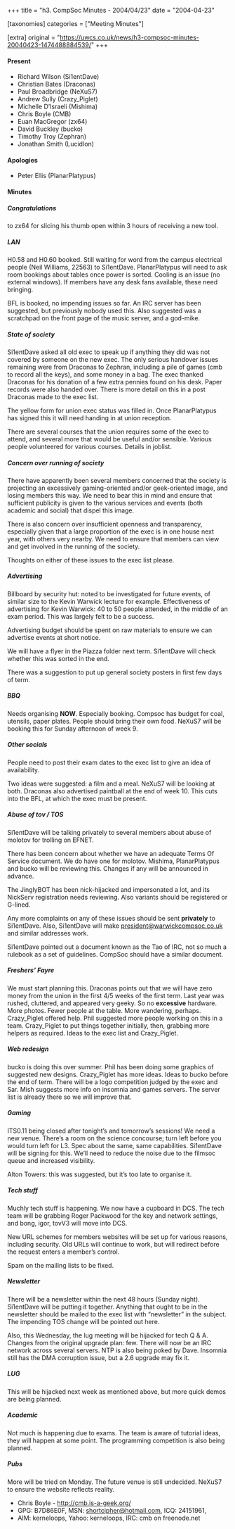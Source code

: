+++
title = "h3. CompSoc Minutes - 2004/04/23"
date = "2004-04-23"

[taxonomies]
categories = ["Meeting Minutes"]

[extra]
original = "https://uwcs.co.uk/news/h3-compsoc-minutes-20040423-1474488884539/"
+++

#### Present

  - Richard Wilson (Si1entDave)
  - Christian Bates (Draconas)
  - Paul Broadbridge (NeXuS7)
  - Andrew Sully (Crazy\_Piglet)
  - Michelle D’Israeli (Mishima)
  - Chris Boyle (CMB)
  - Euan MacGregor (zx64)
  - David Buckley (bucko)
  - Timothy Troy (Zephran)
  - Jonathan Smith (LucidIon)

#### Apologies

  - Peter Ellis (PlanarPlatypus)

#### Minutes

##### Congratulations

to zx64 for slicing his thumb open within 3 hours of receiving a new tool.

##### LAN

H0.58 and H0.60 booked. Still waiting for word from the campus electrical people (Neil Williams, 22563) to Si1entDave. PlanarPlatypus will need to ask room bookings about tables once power is sorted. Cooling is an issue (no external windows). If members have any desk fans available, these need bringing.

BFL is booked, no impending issues so far. An IRC server has been suggested, but previously nobody used this. Also suggested was a scratchpad on the front page of the music server, and a god-mike.

##### State of society

Si1entDave asked all old exec to speak up if anything they did was not covered by someone on the new exec. The only serious handover issues remaining were from Draconas to Zephran, including a pile of games (cmb to record all the keys), and some money in a bag. The exec thanked Draconas for his donation of a few extra pennies found on his desk. Paper records were also handed over. There is more detail on this in a post Draconas made to the exec list.

The yellow form for union exec status was filled in. Once PlanarPlatypus has signed this it will need handing in at union reception.

There are several courses that the union requires some of the exec to attend, and several more that would be useful and/or sensible. Various people volunteered for various courses. Details in joblist.

##### Concern over running of society

There have apparently been several members concerned that the society is projecting an excessively gaming-oriented and/or geek-oriented image, and losing members this way. We need to bear this in mind and ensure that sufficient publicity is given to the various services and events (both academic and social) that dispel this image.

There is also concern over insufficient openness and transparency, especially given that a large proportion of the exec is in one house next year, with others very nearby. We need to ensure that members can view and get involved in the running of the society.

Thoughts on either of these issues to the exec list please.

##### Advertising

Billboard by security hut: noted to be investigated for future events, of similar size to the Kevin Warwick lecture for example. Effectiveness of advertising for Kevin Warwick: 40 to 50 people attended, in the middle of an exam period. This was largely felt to be a success.

Advertising budget should be spent on raw materials to ensure we can advertise events at short notice.

We will have a flyer in the Piazza folder next term. Si1entDave will check whether this was sorted in the end.

There was a suggestion to put up general society posters in first few days of term.

##### BBQ

Needs organising **NOW**. Especially booking. Compsoc has budget for coal, utensils, paper plates. People should bring their own food. NeXuS7 will be booking this for Sunday afternoon of week 9.

##### Other socials

People need to post their exam dates to the exec list to give an idea of availability.

Two ideas were suggested: a film and a meal. NeXuS7 will be looking at both. Draconas also advertised paintball at the end of week 10. This cuts into the BFL, at which the exec must be present.

##### Abuse of tov / TOS

Si1entDave will be talking privately to several members about abuse of molotov for trolling on EFNET.

There has been concern about whether we have an adequate Terms Of Service document. We do have one for molotov. Mishima, PlanarPlatypus and bucko will be reviewing this. Changes if any will be announced in advance.

The JinglyBOT has been nick-hijacked and impersonated a lot, and its NickServ registration needs reviewing. Also variants should be registered or G-lined.

Any more complaints on any of these issues should be sent **privately** to Si1entDave. Also, Si1entDave will make president@warwickcompsoc.co.uk and similar addresses work.

Si1entDave pointed out a document known as the Tao of IRC, not so much a rulebook as a set of guidelines. CompSoc should have a similar document.

##### Freshers’ Fayre

We must start planning this. Draconas points out that we will have zero money from the union in the first 4/5 weeks of the first term. Last year was rushed, cluttered, and appeared very geeky. So no **excessive** hardware. More photos. Fewer people at the table. More wandering, perhaps. Crazy\_Piglet offered help. Phil suggested more people working on this in a team. Crazy\_Piglet to put things together initially, then, grabbing more helpers as required. Ideas to the exec list and Crazy\_Piglet.

##### Web redesign

bucko is doing this over summer. Phil has been doing some graphics of suggested new designs. Crazy\_Piglet has more ideas. Ideas to bucko before the end of term. There will be a logo competition judged by the exec and Sar. Mish suggests more info on insomnia and games servers. The server list is already there so we will improve that.

##### Gaming

ITS0.11 being closed after tonight’s and tomorrow’s sessions\! We need a new venue. There’s a room on the science concourse; turn left before you would turn left for L3. Spec about the same, same capabilities. Si1entDave will be signing for this. We’ll need to reduce the noise due to the filmsoc queue and increased visibility.

Alton Towers: this was suggested, but it’s too late to organise it.

##### Tech stuff

Muchly tech stuff is happening. We now have a cupboard in DCS. The tech team will be grabbing Roger Packwood for the key and network settings, and bong, igor, tovV3 will move into DCS.

New URL schemes for members websites will be set up for various reasons, including security. Old URLs will continue to work, but will redirect before the request enters a member’s control.

Spam on the mailing lists to be fixed.

##### Newsletter

There will be a newsletter within the next 48 hours (Sunday night). Si1entDave will be putting it together. Anything that ought to be in the newsletter should be mailed to the exec list with “newsletter” in the subject. The impending TOS change will be pointed out here.

Also, this Wednesday, the lug meeting will be hijacked for tech Q & A. Changes from the original upgrade plan: few. There will now be an IRC network across several servers. NTP is also being poked by Dave. Insomnia still has the DMA corruption issue, but a 2.6 upgrade may fix it.

##### LUG

This will be hijacked next week as mentioned above, but more quick demos are being planned.

##### Academic

Not much is happening due to exams. The team is aware of tutorial ideas, they will happen at some point. The programming competition is also being planned.

##### Pubs

More will be tried on Monday. The future venue is still undecided. NeXuS7 to ensure the website reflects reality.

  - Chris Boyle - http://cmb.is-a-geek.org/
  - GPG: B7D86E0F, MSN: shortcipher@hotmail.com, ICQ: 24151961,
  - AIM: kerneloops, Yahoo: kerneloops, IRC: cmb on freenode.net
